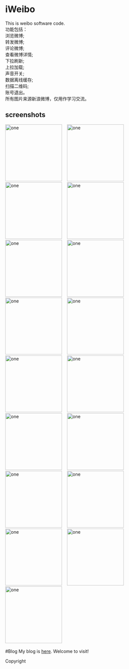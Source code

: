 # iWeibo
This is weibo software code.<br/>
功能包括：</br>浏览微博;</br>转发微博;</br>评论微博;</br>查看微博详情;</br>下拉刷新;</br>上拉加载;</br>声音开关;</br>数据离线缓存;</br>扫描二维码;</br>账号退出。<br/>
所有图片来源新浪微博，仅用作学习交流。

screenshots
-----------------------
<img alt="one" src="https://raw.github.com/charsdavy/iWeibo/master/screenshots/w0.png" width="180">
&nbsp;&nbsp;
<img alt="one" src="https://raw.github.com/charsdavy/iWeibo/master/screenshots/w0.2.png" width="180">
&nbsp;&nbsp;
<img alt="one" src="https://raw.github.com/charsdavy/iWeibo/master/screenshots/w0.3.png" width="180">
&nbsp;&nbsp;
<img alt="one" src="https://raw.github.com/charsdavy/iWeibo/master/screenshots/w1.png" width="180">
&nbsp;&nbsp;
<img alt="one" src="https://raw.github.com/charsdavy/iWeibo/master/screenshots/w1.1.png" width="180">
&nbsp;&nbsp;
<img alt="one" src="https://raw.github.com/charsdavy/iWeibo/master/screenshots/w1.2.png" width="180">
&nbsp;&nbsp;
<img alt="one" src="https://raw.github.com/charsdavy/iWeibo/master/screenshots/w1.3.png" width="180">
&nbsp;&nbsp;
<img alt="one" src="https://raw.github.com/charsdavy/iWeibo/master/screenshots/w2.png" width="180">
&nbsp;&nbsp;
<img alt="one" src="https://raw.github.com/charsdavy/iWeibo/master/screenshots/w3.png" width="180">
&nbsp;&nbsp;
<img alt="one" src="https://raw.github.com/charsdavy/iWeibo/master/screenshots/w4.png" width="180">
&nbsp;&nbsp;
<img alt="one" src="https://raw.github.com/charsdavy/iWeibo/master/screenshots/w5.png" width="180">
&nbsp;&nbsp;
<img alt="one" src="https://raw.github.com/charsdavy/iWeibo/master/screenshots/w6.png" width="180">
&nbsp;&nbsp;
<img alt="one" src="https://raw.github.com/charsdavy/iWeibo/master/screenshots/w7.png" width="180">
&nbsp;&nbsp;
<img alt="one" src="https://raw.github.com/charsdavy/iWeibo/master/screenshots/w8.png" width="180">
&nbsp;&nbsp;
<img alt="one" src="https://raw.github.com/charsdavy/iWeibo/master/screenshots/w9.png" width="180">
&nbsp;&nbsp;
<img alt="one" src="https://raw.github.com/charsdavy/iWeibo/master/screenshots/w10.png" width="180">
&nbsp;&nbsp;
<img alt="one" src="https://raw.github.com/charsdavy/iWeibo/master/screenshots/w11.png" width="180">
&nbsp;&nbsp;

#Blog
My blog is [here](http://www.cnblogs.com/chars). Welcome to visit!

Copyright
